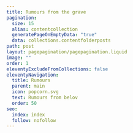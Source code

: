 ```yaml
---
title: Rumours from the grave
pagination:
  size: 15
  alias: contentcollection
  generatePageOnEmptyData: "true"
  data: collections.contentfolderposts
path: post
layout: pagepagination/pagepagination.liquid
image: ""
order: 1
eleventyExcludeFromCollections: false
eleventyNavigation:
  title: Rumours
  parent: main
  icon: popcorn.svg
  text: Rumours from belov
  order: 50
seo:
  index: index
  follow: nofollow
---
```

